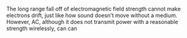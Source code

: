 The long range fall off of electromagnetic field strength cannot make electrons drift, just like how sound doesn't move without a medium. However, AC, although it does not transmit power with a reasonable strength wirelessly, can can 